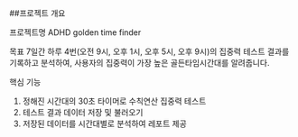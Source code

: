 ##프로젝트 개요

프로젝트명
ADHD golden time finder

목표
7일간 하루 4번(오전 9시, 오후 1시, 오후 5시, 오후 9시)의 집중력 테스트 결과를 기록하고 분석하여, 사용자의 집중력이 가장 높은 골든타임시간대를 알려줍니다.

핵심 기능
1. 정해진 시간대의 30초 타이머로 수칙연산 집중력 테스트
2. 테스트 결과 데이터 저장 및 불러오기
3. 저장된 데이터를 시간대별로 분석하여 레포트 제공


